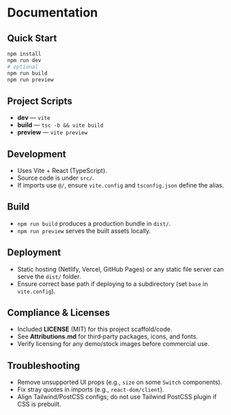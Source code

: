 # Documentation

## Quick Start

```bash
npm install
npm run dev
# optional
npm run build
npm run preview
```

## Project Scripts

- **dev** — `vite`
- **build** — `tsc -b && vite build`
- **preview** — `vite preview`

## Development
- Uses Vite + React (TypeScript).
- Source code is under `src/`.
- If imports use `@/`, ensure `vite.config` and `tsconfig.json` define the alias.

## Build
- `npm run build` produces a production bundle in `dist/`.
- `npm run preview` serves the built assets locally.

## Deployment
- Static hosting (Netlify, Vercel, GitHub Pages) or any static file server can serve the `dist/` folder.
- Ensure correct base path if deploying to a subdirectory (set `base` in `vite.config`).

## Compliance & Licenses
- Included **LICENSE** (MIT) for this project scaffold/code.
- See **Attributions.md** for third‑party packages, icons, and fonts.
- Verify licensing for any demo/stock images before commercial use.

## Troubleshooting
- Remove unsupported UI props (e.g., `size` on some `Switch` components).
- Fix stray quotes in imports (e.g., `react-dom/client`).
- Align Tailwind/PostCSS configs; do not use Tailwind PostCSS plugin if CSS is prebuilt.
